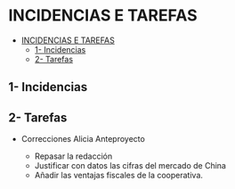 # INCIDENCIAS E TAREFAS
- [INCIDENCIAS E TAREFAS](#incidencias-e-tarefas)
  - [1- Incidencias](#1--incidencias)
  - [2- Tarefas](#2--tarefas)

## 1- Incidencias




## 2- Tarefas

- Correcciones Alicia Anteproyecto

  - Repasar la redacción
  - Justificar con datos las cifras del mercado de China
  - Añadir las ventajas fiscales de la cooperativa.


  